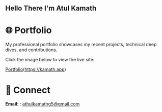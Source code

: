 ## Hello There I'm Atul Kamath



# 🌐 Portfolio

My professional portfolio showcases my recent projects, technical deep dives, and contributions.

Click the image below to view the live site:

[Portfolio](portfolio.png)(https://kamath.app)


# 🤝 Connect

**Email:** : [athulkamathg5@gmail.com](athulkamathg5@gmail.com)




